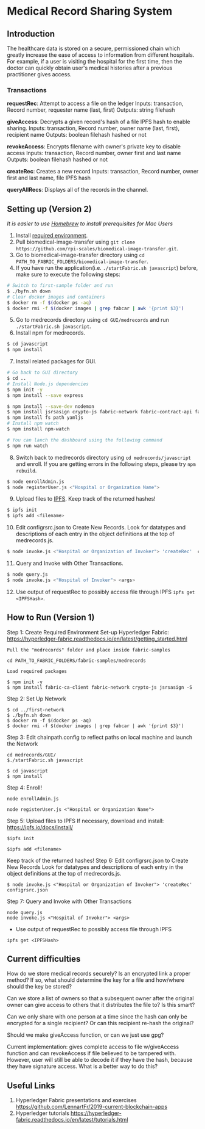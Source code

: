 # Medical Record Sharing System
## Introduction
The healthcare data is stored on a secure, permissioned chain which greatly increase the ease of access to information from different hospitals. For example, if a user is visiting the hospital for the first time, then the doctor can quickly obtain user's medical histories after a previous practitioner gives access. 

### Transactions
**requestRec**:
Attempt to access a file on the ledger
Inputs: transaction, Record number, requester name (last, first)
Outputs: string filehash

**giveAccess**:
Decrypts a given record's hash of a file IPFS hash to enable sharing.
Inputs: transaction, Record number, owner name (last, first), recipient name
Outputs: boolean filehash hashed or not

**revokeAccess**:
Encrypts filename with owner's private key to disable access
Inputs: transaction, Record number, owner first and last name
Outputs: boolean filehash hashed or not

**createRec**:
Creates a new record 
Inputs: transaction, Record number, owner first and last name, file IPFS hash

**queryAllRecs**:
Displays all of the records in the channel.

## Setting up (Version 2)
*It is easier to use [Homebrew](https://brew.sh/) to install prerequisites for Mac Users*
1. Install [required environment](https://hyperledger-fabric.readthedocs.io/en/latest/prereqs.html). 
2. Pull biomedical-image-transfer using `git clone https://github.com/rpi-scales/biomedical-image-transfer.git`. 
3. Go to biomedical-image-transfer directory using `cd PATH_TO_FABRIC_FOLDERS/biomedical-image-transfer`. 
4. If you have run the application(i.e. `./startFabric.sh javascript`) before, make sure to execute the following steps:
```bash
# Switch to first-sample folder and run
$ ./byfn.sh down 
# Clear docker images and containers
$ docker rm -f $(docker ps -aq)
$ docker rmi -f $(docker images | grep fabcar | awk '{print $3}')
```
5. Go to medrecords directory using `cd GUI/medrecords` and run `./startFabric.sh javascript`.
6. Install npm for medrecords. 
```bash
$ cd javascript
$ npm install
```
7. Install related packages for GUI. 
```bash
# Go back to GUI directory
$ cd ..
# Install Node.js dependencies
$ npm init -y
$ npm install --save express

$ npm install --save-dev nodemon
$ npm install jsrsasign crypto-js fabric-network fabric-contract-api fabric-shim
$ npm install fs path yamljs
# Install npm watch
$ npm install npm-watch

# You can lanch the dashboard using the following command
$ npm run watch
```
8. Switch back to medrecords directory using `cd medrecords/javascript` and enroll. If you are getting errors in the following steps, please try `npm rebuild`. 
```bash
$ node enrollAdmin.js
$ node registerUser.js <"Hospital or Organization Name">
``` 
9. Upload files to [IPFS](https://ipfs.io/docs/install/). Keep track of the returned hashes!
```bash
$ ipfs init
$ ipfs add <filename>
```
10. Edit configrsrc.json to Create New Records. Look for datatypes and descriptions of each entry in the object definitions at the top of medrecords.js.
```bash
$ node invoke.js <"Hospital or Organization of Invoker"> 'createRec'  configrsrc.json
```
11. Query and Invoke with Other Transactions. 
```bash
$ node query.js 
$ node invoke.js <"Hospital of Invoker"> <args>
```
12. Use output of requestRec to possibly access file through IPFS `ipfs get <IPFSHash>`. 

## How to Run (Version 1)

Step 1: Create Required Environment
	Set-up Hyperledger Fabric: https://hyperledger-fabric.readthedocs.io/en/latest/getting_started.html

	Pull the "medrecords" folder and place inside fabric-samples
```
cd PATH_TO_FABRIC_FOLDERS/fabric-samples/medrecords
```
	Load required packages
```
$ npm init -y
$ npm install fabric-ca-client fabric-network crypto-js jsrsasign -S
```

Step 2: Set Up Network
```
$ cd ../first-network
$ ./byfn.sh down
$ docker rm -f $(docker ps -aq)
$ docker rmi -f $(docker images | grep fabcar | awk '{print $3}')
```

Step 3: Edit chainpath.config to reflect paths on local machine and launch the Network
```
cd medrecords/GUI/
$./startFabric.sh javascript

$ cd javascript
$ npm install
```

Step 4: Enroll!
```
node enrollAdmin.js

node registerUser.js <"Hospital or Organization Name">
```

Step 5: Upload files to IPFS
If necessary, download and install: https://ipfs.io/docs/install/
```
$ipfs init

$ipfs add <filename>
```
Keep track of the returned hashes!
Step 6: Edit configrsrc.json to Create New Records
Look for datatypes and descriptions of each entry in the object definitions at the top of medrecords.js.

```
$ node invoke.js <"Hospital or Organization of Invoker"> 'createRec'  configrsrc.json
```

Step 7: Query and Invoke with Other Transactions
```
node query.js 
node invoke.js <"Hospital of Invoker"> <args>
```
* Use output of requestRec to possibly access file through IPFS
```
ipfs get <IPFSHash>
```



## Current difficulties
How do we store medical records securely? Is an encrypted link a proper method? If so, what should determine the key for a file and how/where should the key be stored?

Can we store a list of owners so that a subsequent owner after the original owner can give access to others that it distributes the file to? Is this smart?

Can we only share with one person at a time since the hash can only be encrypted for a single recipient? Or can this recipient re-hash the original?

Should we make giveAccess function, or can we just use gpg?

Current implementation: gives complete access to file w/giveAccess function and can revokeAccess if file believed to be tampered with. However, user will still be able to decode it if they have the hash, because they have signature access. What is a better way to do this?

## Useful Links
1. Hyperledger Fabric presentations and exercises https://github.com/LennartFr/2019-current-blockchain-apps
2. Hyperledger tutorials https://hyperledger-fabric.readthedocs.io/en/latest/tutorials.html
